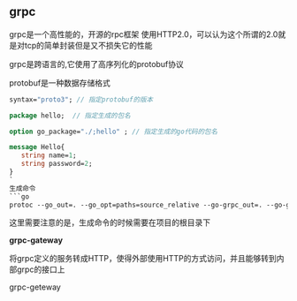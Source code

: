 ## grpc

grpc是一个高性能的，开源的rpc框架
使用HTTP2.0，可以认为这个所谓的2.0就是对tcp的简单封装但是又不损失它的性能

grpc是跨语言的,它使用了高序列化的protobuf协议

protobuf是一种数据存储格式

```protobuf
syntax="proto3"; // 指定protobuf的版本

package hello;  // 指定生成的包名

option go_package="./;hello" ; // 指定生成的go代码的包名

message Hello{
   string name=1;
   string password=2;
}
`
生成命令
```go
protoc --go_out=. --go_opt=paths=source_relative --go-grpc_out=. --go-grpc_opt=paths=source_relative proto/hello.proto
```
这里需要注意的是，生成命令的时候需要在项目的根目录下

**grpc-gateway**

将grpc定义的服务转成HTTP，使得外部使用HTTP的方式访问，并且能够转到内部grpc的接口上

grpc-geteway
